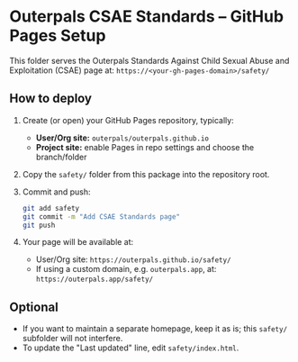 
# Outerpals CSAE Standards – GitHub Pages Setup

This folder serves the Outerpals Standards Against Child Sexual Abuse and Exploitation (CSAE) page at:
`https://<your-gh-pages-domain>/safety/`

## How to deploy

1. Create (or open) your GitHub Pages repository, typically:
   - **User/Org site:** `outerpals/outerpals.github.io`
   - **Project site:** enable Pages in repo settings and choose the branch/folder

2. Copy the `safety/` folder from this package into the repository root.

3. Commit and push:
   ```bash
   git add safety
   git commit -m "Add CSAE Standards page"
   git push
   ```

4. Your page will be available at:
   - User/Org site: `https://outerpals.github.io/safety/`
   - If using a custom domain, e.g. `outerpals.app`, at: `https://outerpals.app/safety/`

## Optional
- If you want to maintain a separate homepage, keep it as is; this `safety/` subfolder will not interfere.
- To update the "Last updated" line, edit `safety/index.html`.
